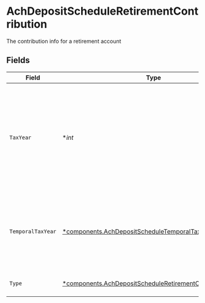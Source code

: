 # AchDepositScheduleRetirementContribution

The contribution info for a retirement account


## Fields

| Field                                                                                                                                             | Type                                                                                                                                              | Required                                                                                                                                          | Description                                                                                                                                       | Example                                                                                                                                           |
| ------------------------------------------------------------------------------------------------------------------------------------------------- | ------------------------------------------------------------------------------------------------------------------------------------------------- | ------------------------------------------------------------------------------------------------------------------------------------------------- | ------------------------------------------------------------------------------------------------------------------------------------------------- | ------------------------------------------------------------------------------------------------------------------------------------------------- |
| `TaxYear`                                                                                                                                         | **int*                                                                                                                                            | :heavy_minus_sign:                                                                                                                                | An explicit tax year value. The current year is always valid; and the prior year is valid only before the tax deadline. Must be in "YYYY" format. | 2024                                                                                                                                              |
| `TemporalTaxYear`                                                                                                                                 | [*components.AchDepositScheduleTemporalTaxYear](../../models/components/achdepositscheduletemporaltaxyear.md)                                     | :heavy_minus_sign:                                                                                                                                | A temporal tax year value. This will always evaluate to a year based on the date the transfer was initiated.                                      | CURRENT_CALENDAR_YEAR                                                                                                                             |
| `Type`                                                                                                                                            | [*components.AchDepositScheduleRetirementContributionType](../../models/components/achdepositscheduleretirementcontributiontype.md)               | :heavy_minus_sign:                                                                                                                                | The type of retirement contribution.                                                                                                              | REGULAR                                                                                                                                           |